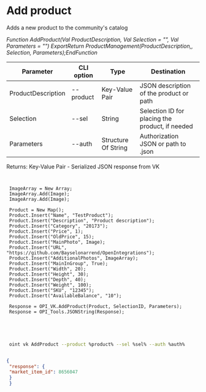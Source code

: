 ﻿---
sidebar_position: 4
---

# Add product
 Adds a new product to the community's catalog


*Function AddProduct(Val ProductDescription, Val Selection = "", Val Parameters = "") ExportReturn ProductManagement(ProductDescription,, Selection, Parameters);EndFunction*

 | Parameter | CLI option | Type | Destination |
 |-|-|-|-|
 | ProductDescription | --product | Key-Value Pair | JSON description of the product or path |
 | Selection | --sel | String | Selection ID for placing the product, if needed |
 | Parameters | --auth | Structure Of String | Authorization JSON or path to .json |

 
 Returns: Key-Value Pair - Serialized JSON response from VK

```bsl title="Code example"
	
 
 ImageArray = New Array;
 ImageArray.Add(Image);
 ImageArray.Add(Image);
 
 Product = New Map();
 Product.Insert("Name", "TestProduct");
 Product.Insert("Description", "Product description");
 Product.Insert("Category", "20173");
 Product.Insert("Price", 1);
 Product.Insert("OldPrice", 15);
 Product.Insert("MainPhoto", Image);
 Product.Insert("URL", "https://github.com/Bayselonarrend/OpenIntegrations");
 Product.Insert("AdditionalPhotos", ImageArray);
 Product.Insert("MainInGroup", True);
 Product.Insert("Width", 20);
 Product.Insert("Height", 30);
 Product.Insert("Depth", 40);
 Product.Insert("Weight", 100);
 Product.Insert("SKU", "12345");
 Product.Insert("AvailableBalance", "10");
 
 Response = OPI_VK.AddProduct(Product, SelectionID, Parameters);
 Response = OPI_Tools.JSONString(Response);
 

	
```

```sh title="CLI command example"
 
 oint vk AddProduct --product %product% --sel %sel% --auth %auth%

```


```json title="Result"

{
 "response": {
 "market_item_id": 8656047
 }
 }

```
